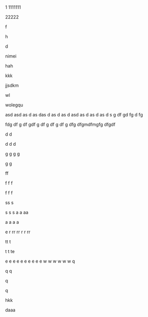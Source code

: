 1
1111111

22222












f











h










d












nimei




hah




kkk






jjsdkm

















wl












wolegqu







asd
asd
as
d
as
das
d
as
d
as
d
asd
as
d
as
d
as
d
s
g
df
gd
fg
d
fg

fdg
df
g
df
gdf
g
df
g
df
g
df
g
dfg
dfgmdfmgfg
dfgdf

d
d

d
d
d


g
g
g
g

g
g


ff

f
f
f

f
f
f

ss
s

s
s
s
a
a
aa

a
a
a
a


e
r
rr
rr
r
r
rr

tt
t


t
t
te

e
e
e
e
e
e
e
e
e
e
w
w
w
w
w
w
q

q
q

q

q




hkk


















daaa
